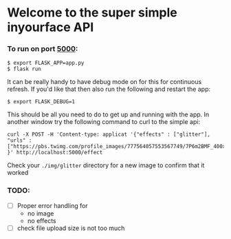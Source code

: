# Welcome to the super simple inyourface API

### To run on port [5000](http://localhost:5000):
```
$ export FLASK_APP=app.py
$ flask run
```

It can be really handy to have debug mode on for this for continuous refresh. If you'd like that then also run the following and restart the app:
```
$ export FLASK_DEBUG=1
```

This should be all you need to do to get up and running with the app. In another window try the following command to curl to the simple api:
```
curl -X POST -H 'Content-type: applicat '{"effects" : ["glitter"], "urls" : ["https://pbs.twimg.com/profile_images/777564057553567749/7P6m2BMF_400x400.jpg"] }' http://localhost:5000/effect
```

Check your `./img/glitter` directory for a new image to confirm that it worked

### TODO:
- [ ] Proper error handling for
  - no image
  - no effects
- [ ] check file upload size is not too much
